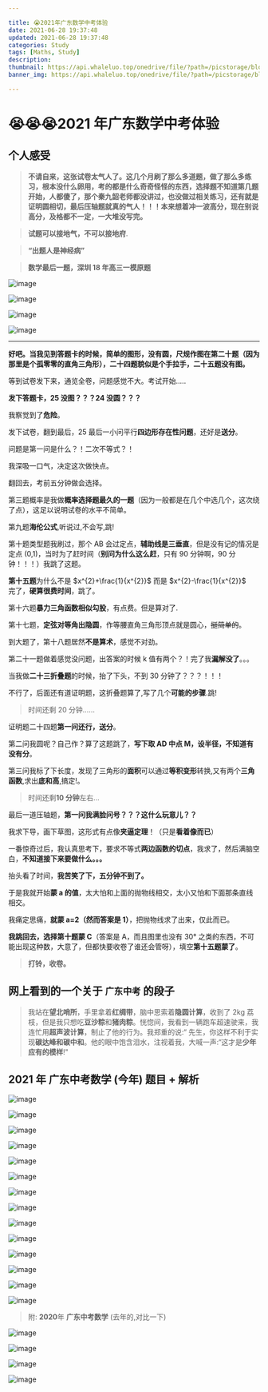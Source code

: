 ```yaml
---

title: 😭2021年广东数学中考体验
date: 2021-06-28 19:37:48
updated: 2021-06-28 19:37:48
categories: Study
tags: [Maths, Study]
description:
thumbnail: https://api.whaleluo.top/onedrive/file/?path=/picstorage/blog/old/20210629014311.png
banner_img: https://api.whaleluo.top/onedrive/file/?path=/picstorage/blog/old/20210629014311.png

---
```


# 😭😭😭2021 年广东数学中考体验

## 个人感受

> **不请自来，这张试卷太气人了。这几个月刷了那么多道题，做了那么多练习，根本没什么卵用，考的都是什么奇奇怪怪的东西，选择题不知道第几题开始，人都傻了，那个秦九韶老师都没讲过，也没做过相关练习，还有就是证明圆相切，最后压轴题就真的气人！！！本来想着冲一波高分，现在别说高分，及格都不一定，一大堆没写完。**

> **试题可以接地气，不可以接地府**.

> **“出题人是神经病”**

> **数学最后一题，深圳 18 年高三一模原题**

![image](https://api.whaleluo.top/onedrive/file/?path=/picstorage/blog/old/20210629023311.jpeg&webp=true)

![image](https://api.whaleluo.top/onedrive/file/?path=/picstorage/blog/old/20210629023333.jpeg&webp=true)

![image](https://api.whaleluo.top/onedrive/file/?path=/picstorage/blog/old/20210629023357.jpeg&webp=true)

![image](https://api.whaleluo.top/onedrive/file/?path=/picstorage/blog/old/20210629023434.jpeg&webp=true)

---

**好吧。当我见到答题卡的时候，简单的图形，没有圆，尺规作图在第二十题（因为那里是个孤零零的直角三角形），二十四题貌似是个手拉手，二十五题没有图。**

等到试卷发下来，通览全卷，问题感觉不大。考试开始…..

**发下答题卡，25 没图？？？24 没圆？？？**

我察觉到了**危险**。

发下试卷，翻到最后，25 最后一小问平行**四边形存在性问题**，还好是**送分**。

问题是第一问是什么？！二次不等式？！

我深吸一口气，决定这次做快点。

翻回去，考前五分钟做会选择。

第三题概率是我做**概率选择题最久的一题**（因为一般都是在几个中选几个，这次绕了点），这足以说明试卷的水平不简单。

第九题**海伦公式**,听说过,不会写,跳!

第十题类型题我刷过，那个 AB 会过定点，**辅助线是三垂直**，但是没有记的情况是定点 (0,1)，当时为了赶时间（**别问为什么这么赶**，只有 90 分钟啊，90 分钟！！！）我跳了这题。

**第十五题**为什么不是 $x^{2}+\frac{1}{x^{2}}$ 而是 $x^{2}-\frac{1}{x^{2}}$  
完了，**硬算很费时间**，跳了。

第十六题**暴力三角函数相似勾股**，有点费。但是算对了.

第十七题，**定弦对等角出隐圆**，作等腰直角三角形顶点就是圆心，~~挺简单的~~。

到大题了，第十八题居然**不是算术**，感觉不对劲。

第二十一题做着感觉没问题，出答案的时候 k 值有两个？！完了我**漏解没了**。。。

当我做**二十三折叠题**的时候，抬了下头，不到 30 分钟了？？？！！！

不行了，后面还有道证明题，这折叠题算了,写了几个**可能的步骤**.跳!

> 时间还剩 20 分钟……

证明题二十四题**第一问还行，送分**。

第二问我圆呢？自己作？算了这题跳了，**写下取 AD 中点 M，设半径，不知道有没有分**。

第三问我标了下长度，发现了三角形的**面积**可以通过**等积变形**转换,又有两个**三角函数**,求出**底和高**,搞定!。

> 时间还剩**10 分钟**左右…

最后一道压轴题，**第一问我满脸问号？？？这什么玩意儿？？**

我求下导，画下草图，这形式有点像**夹逼定理**！（只是**看着像而已**）

一番惊奇过后，我认真思考下，要求不等式**两边函数的切点**，我求了，然后满脑空白，**不知道接下来要做什么。。。**

抬头看了时间，**我苦笑了下，五分钟不到了。**

于是我就开始**蒙 a 的值**，太大怕和上面的抛物线相交，太小又怕和下面那条直线相交。

我痛定思痛，**就蒙 a=2（然而答案是 1）**，把抛物线求了出来，仅此而已。

**我跳回去，选择第十题蒙 C**（答案是 A，而且图里也没有 30° 之类的东西，不可能出现这种数，大意了，但都快要收卷了谁还会管呀），填空**第十五题蒙了**。

> **打铃，收卷。**

## 网上看到的一个关于 `广东中考` 的段子

> 我站在**望北哨所**，手里拿着**红绸带**，脑中思索着**隐圆计算**，收到了 2kg 荔枝，但是我只想吃**豆沙粽**和**猪肉粽**。恍惚间，我看到一辆跑车超速驶来，我连忙用**超声波计算**，制止了他的行为。我郑重的说:“ 先生，你这样不利于实现**碳达峰和碳中和**。他的眼中饱含泪水，注视着我，大喊一声:“这才是**少年应有的模样**!"

## **2021** 年 **广东中考数学** (**今年**) 题目 + 解析

![image](https://api.whaleluo.top/onedrive/file/?path=/picstorage/blog/old/20210629015828.png&webp=true)

![image](https://api.whaleluo.top/onedrive/file/?path=/picstorage/blog/old/20210629015859.png&webp=true)

![image](https://api.whaleluo.top/onedrive/file/?path=/picstorage/blog/old/20210629015950.png&webp=true)

![image](https://api.whaleluo.top/onedrive/file/?path=/picstorage/blog/old/20210629020000.png&webp=true)

![image](https://api.whaleluo.top/onedrive/file/?path=/picstorage/blog/old/20210629020011.png&webp=true)

![image](https://api.whaleluo.top/onedrive/file/?path=/picstorage/blog/old/20210629020026.png&webp=true)

![image](https://api.whaleluo.top/onedrive/file/?path=/picstorage/blog/old/20210629020045.png&webp=true)

![image](https://api.whaleluo.top/onedrive/file/?path=/picstorage/blog/old/20210629020057.png&webp=true)

![image](https://api.whaleluo.top/onedrive/file/?path=/picstorage/blog/old/20210629020109.png&webp=true)

![image](https://api.whaleluo.top/onedrive/file/?path=/picstorage/blog/old/20210629020123.png&webp=true)

![image](https://api.whaleluo.top/onedrive/file/?path=/picstorage/blog/old/20210629020134.png&webp=true)

![image](https://api.whaleluo.top/onedrive/file/?path=/picstorage/blog/old/20210629020207.png&webp=true)

![image](https://api.whaleluo.top/onedrive/file/?path=/picstorage/blog/old/20210629020229.png&webp=true)

![image](https://api.whaleluo.top/onedrive/file/?path=/picstorage/blog/old/20210629020320.png&webp=true)

> 附: **2020**年 **广东中考数学** (去年的,对比一下)

![image](https://api.whaleluo.top/onedrive/file/?path=/picstorage/blog/old/20210629014918.jpg&webp=true)

![image](https://api.whaleluo.top/onedrive/file/?path=/picstorage/blog/old/20210629014936.jpg&webp=true)

![image](https://api.whaleluo.top/onedrive/file/?path=/picstorage/blog/old/20210629015036.jpg&webp=true)

![image](https://api.whaleluo.top/onedrive/file/?path=/picstorage/blog/old/20210629015051.jpeg&webp=true)
